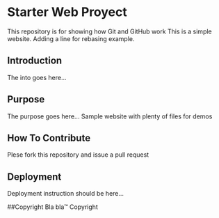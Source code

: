 # Starter Web Proyect
This repository is for showing how Git and GitHub work
This is a simple website. Adding a line for rebasing example.

## Introduction
The into goes here...
## Purpose
The purpose goes here...
Sample website with plenty of files for demos

## How To Contribute
Plese fork this repository and issue a pull request 

## Deployment
Deployment instruction should be here...

##Copyright
Bla bla™ Copyright
